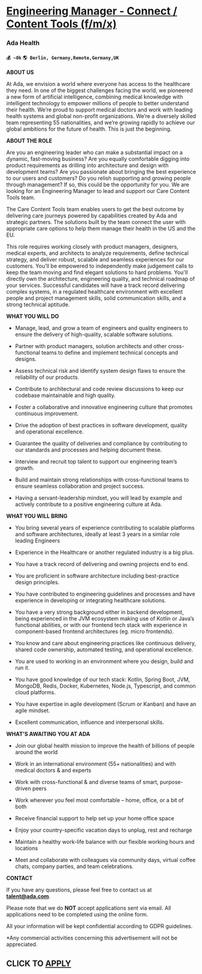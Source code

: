 # [Engineering Manager - Connect / Content Tools (f/m/x)](https://www.remotewlb.com/apply/engineering-manager-connect-content-tools-f-m-x)  
### Ada Health  
#### `💰 ~0k` `🌎 Berlin, Germany,Remote,Germany,UK`  

**ABOUT US**

At Ada, we envision a world where everyone has access to the healthcare they need. In one of the biggest challenges facing the world, we pioneered a new form of artificial intelligence, combining medical knowledge with intelligent technology to empower millions of people to better understand their health. We’re proud to support medical doctors and work with leading health systems and global non-profit organizations. We’re a diversely skilled team representing 55 nationalities, and we’re growing rapidly to achieve our global ambitions for the future of health. This is just the beginning.

**ABOUT THE ROLE**

Are you an engineering leader who can make a substantial impact on a dynamic, fast-moving business? Are you equally comfortable digging into product requirements as drilling into architecture and design with development teams? Are you passionate about bringing the best experience to our users and customers? Do you relish supporting and growing people through management? If so, this could be the opportunity for you. We are looking for an Engineering Manager to lead and support our Care Content Tools team.

The Care Content Tools team enables users to get the best outcome by delivering care journeys powered by capabilities created by Ada and strategic partners. The solutions built by the team connect the user with appropriate care options to help them manage their health in the US and the EU.

This role requires working closely with product managers, designers, medical experts, and architects to analyze requirements, define technical strategy, and deliver robust, scalable and seamless experiences for our customers. You'll be empowered to independently make judgement calls to keep the team moving and find elegant solutions to hard problems. You'll directly own the architecture, engineering quality, and technical roadmap of your services. Successful candidates will have a track record delivering complex systems, in a regulated healthcare environment with excellent people and project management skills, solid communication skills, and a strong technical aptitude.

**WHAT YOU WILL DO**

  * Manage, lead, and grow a team of engineers and quality engineers to ensure the delivery of high-quality, scalable software solutions.

  * Partner with product managers, solution architects and other cross-functional teams to define and implement technical concepts and designs. 

  * Assess technical risk and identify system design flaws to ensure the reliability of our products.

  * Contribute to architectural and code review discussions to keep our codebase maintainable and high quality. 

  * Foster a collaborative and innovative engineering culture that promotes continuous improvement. 

  * Drive the adoption of best practices in software development, quality and operational excellence. 

  * Guarantee the quality of deliveries and compliance by contributing to our standards and processes and helping document these.

  * Interview and recruit top talent to support our engineering team’s growth. 

  * Build and maintain strong relationships with cross-functional teams to ensure seamless collaboration and project success. 

  * Having a servant-leadership mindset, you will lead by example and actively contribute to a positive engineering culture at Ada.

**WHAT YOU WILL BRING**

  * You bring several years of experience contributing to scalable platforms and software architectures, ideally at least 3 years in a similar role leading Engineers

  * Experience in the Healthcare or another regulated industry is a big plus. 

  * You have a track record of delivering and owning projects end to end.

  * You are proficient in software architecture including best-practice design principles.

  * You have contributed to engineering guidelines and processes and have experience in developing or integrating healthcare solutions.

  * You have a very strong background either in backend development, being experienced in the JVM ecosystem making use of Kotlin or Java’s functional abilities, or with our frontend tech stack with experience in component-based frontend architectures (eg. micro frontends).

  * You know and care about engineering practices like continuous delivery, shared code ownership, automated testing, and operational excellence.

  * You are used to working in an environment where you design, build and run it.

  * You have good knowledge of our tech stack: Kotlin, Spring Boot, JVM, MongoDB, Redis, Docker, Kubernetes, Node.js, Typescript, and common cloud platforms.

  * You have expertise in agile development (Scrum or Kanban) and have an agile mindset.

  * Excellent communication, influence and interpersonal skills. 

**WHAT'S AWAITING YOU AT ADA**

  * Join our global health mission to improve the health of billions of people around the world

  * Work in an international environment (55+ nationalities) and with medical doctors & and experts

  * Work with cross-functional & and diverse teams of smart, purpose-driven peers

  * Work wherever you feel most comfortable – home, office, or a bit of both

  * Receive financial support to help set up your home office space

  * Enjoy your country-specific vacation days to unplug, rest and recharge

  * Maintain a healthy work-life balance with our flexible working hours and locations

  * Meet and collaborate with colleagues via community days, virtual coffee chats, company parties, and team celebrations.

**CONTACT**

If you have any questions, please feel free to contact us at **talent@ada.com**.

Please note that we do **NOT** accept applications sent via email. All applications need to be completed using the online form.

All your information will be kept confidential according to GDPR guidelines.

*Any commercial activities concerning this advertisement will not be appreciated.

  
## CLICK TO [APPLY](https://www.remotewlb.com/apply/engineering-manager-connect-content-tools-f-m-x)


